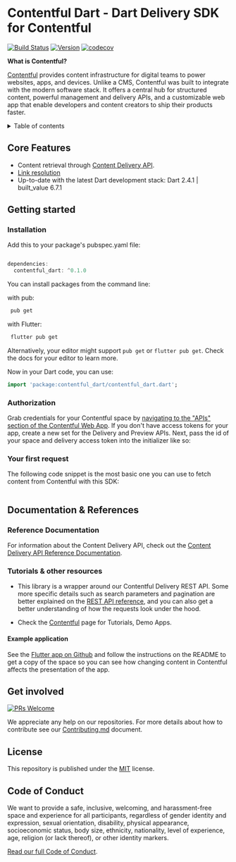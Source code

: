 # Contentful Dart - Dart Delivery SDK for Contentful

[![Build Status](https://travis-ci.org/data-hfg/contentful.dart.svg?branch=develop)](https://travis-ci.org/data-hfg/contentful.dart)
[![Version](https://img.shields.io/badge/version-0.0.5-blue.svg)](https://github.com/data-hfg/contentful.dart)
[![codecov](https://codecov.io/gh/data-hfg/contentful.dart/branch/develop/graph/badge.svg)](https://codecov.io/gh/data-hfg/contentful.dart)

**What is Contentful?**

[Contentful](https://www.contentful.com/) provides content infrastructure for digital teams to power websites, apps, and devices. Unlike a CMS, Contentful was built to integrate with the modern software stack. It offers a central hub for structured content, powerful management and delivery APIs, and a customizable web app that enable developers and content creators to ship their products faster.

<details>
<summary>Table of contents</summary>
<!-- TOC -->

- [Contentful Dart - Dart Delivery SDK for Contentful](#contentful-dart---dart-delivery-sdk-for-contentful)
  - [Core Features](#core-features)
  - [Getting started](#getting-started)
    - [Installation](#installation)
    - [Authorization](#authorization)
    - [Your first request](#your-first-request)
  - [Documentation & References](#documentation--references)
    - [Reference Documentation](#reference-documentation)
    - [Tutorials & other resources](#tutorials--other-resources)
      - [Example application](#example-application)
  - [Get involved](#get-involved)
  - [License](#license)
  - [Code of Conduct](#code-of-conduct)

<!-- /TOC -->

</details>

## Core Features

- Content retrieval through [Content Delivery API](https://www.contentful.com/developers/docs/references/content-delivery-api/).
- [Link resolution](https://www.contentful.com/developers/docs/concepts/links/)
- Up-to-date with the latest Dart development stack: Dart 2.4.1 | built_value 6.7.1

## Getting started

### Installation

Add this to your package's pubspec.yaml file:

```dart

dependencies:
  contentful_dart: ^0.1.0
```

You can install packages from the command line:

with pub:

```sh
 pub get
```

with Flutter:

```sh
 flutter pub get
```

Alternatively, your editor might support `pub get` or `flutter pub get`. Check the docs for your editor to learn more.

Now in your Dart code, you can use:

```dart
import 'package:contentful_dart/contentful_dart.dart';
```

### Authorization

Grab credentials for your Contentful space by [navigating to the "APIs" section of the Contentful Web App](https://app.contentful.com/deeplink?link=api).
If you don't have access tokens for your app, create a new set for the Delivery and Preview APIs.
Next, pass the id of your space and delivery access token into the initializer like so:

### Your first request

The following code snippet is the most basic one you can use to fetch content from Contentful with this SDK:

```dart

```

## Documentation & References

### Reference Documentation

For information about the Content Delivery API, check out the [Content Delivery API Reference Documentation](https://www.contentful.com/developers/documentation/content-delivery-api/).

### Tutorials & other resources

* This library is a wrapper around our Contentful Delivery REST API. Some more specific details such as search parameters and pagination are better explained on the [REST API reference](https://www.contentful.com/developers/docs/references/content-delivery-api/), and you can also get a better understanding of how the requests look under the hood.

* Check the [Contentful](https://www.contentful.com/developers/docs/platforms/) page for Tutorials, Demo Apps.

#### Example application

See the [Flutter app on Github](https://github.com/data-hfg/contentful.dart/tree/develop/examples/flutter_example) and follow the instructions on the README to get a copy of the space so you can see how changing content in Contentful affects the presentation of the app.

## Get involved

[![PRs Welcome](https://img.shields.io/badge/PRs-welcome-brightgreen.svg?maxAge=31557600)](http://makeapullrequest.com)

We appreciate any help on our repositories. For more details about how to contribute see our [Contributing.md](CONTRIBUTING.md) document.

## License

This repository is published under the [MIT](LICENSE) license.

## Code of Conduct

We want to provide a safe, inclusive, welcoming, and harassment-free space and experience for all participants, regardless of gender identity and expression, sexual orientation, disability, physical appearance, socioeconomic status, body size, ethnicity, nationality, level of experience, age, religion (or lack thereof), or other identity markers.

[Read our full Code of Conduct](https://github.com/data-hfg/contentful.dart/blob/develop/CODE_OF_CONDUCT.md).